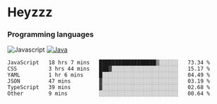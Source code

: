 # Heyzzz  

### Programming languages  

![Javascript](https://img.shields.io/badge/-Javascript-262626?style=for-the-badge&logo=javascript)
[![Java](https://img.shields.io/badge/-Java-262626?style=for-the-badge&logo=openjdk)](https://java.com)

<!--START_SECTION:waka-->

```text
JavaScript   18 hrs 7 mins   ██████████████████▒░░░░░░   73.34 %
CSS          3 hrs 44 mins   ███▓░░░░░░░░░░░░░░░░░░░░░   15.17 %
YAML         1 hr 6 mins     █░░░░░░░░░░░░░░░░░░░░░░░░   04.49 %
JSON         47 mins         ▓░░░░░░░░░░░░░░░░░░░░░░░░   03.19 %
TypeScript   39 mins         ▓░░░░░░░░░░░░░░░░░░░░░░░░   02.68 %
Other        9 mins          ░░░░░░░░░░░░░░░░░░░░░░░░░   00.64 %
```

<!--END_SECTION:waka-->
